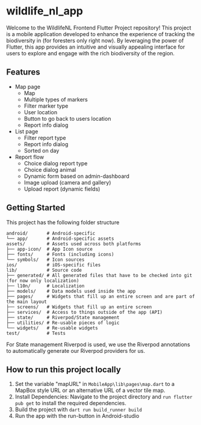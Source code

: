 # wildlife_nl_app

Welcome to the WildlifeNL Frontend Flutter Project repository! This project is a mobile application developed to enhance the experience of tracking the biodiversity in (for foresters only right now). By leveraging the power of Flutter, this app provides an intuitive and visually appealing interface for users to explore and engage with the rich biodiversity of the region.

## Features
- Map page
    - Map
    - Multiple types of markers
    - Filter marker type
    - User location
    - Button to go back to users location
    - Report info dialog
- List page
    - Filter report type
    - Report info dialog
    - Sorted on day
- Report flow
    - Choice dialog report type
    - Choice dialog animal
    - Dynamic form based on admin-dashboard
    - Image upload (camera and gallery)
    - Upload report (dynamic fields)

## Getting Started

This project has the following folder structure

```
android/       # Android-specific
└── app/       # Android-specific assets
assets/        # Assets used across both platforms
├── app-icon/  # App Icon source
├── fonts/     # Fonts (including icons)
└── symbols/   # Icon sources
ios/           # iOS-specific files
lib/           # Source code
├── generated/ # All generated files that have to be checked into git (for now only localization)
├── l10n/      # Localization
├── models/    # Data models used inside the app
├── pages/     # Widgets that fill up an entire screen and are part of the main layout
├── screens/   # Widgets that fill up an entire screen
├── services/  # Access to things outside of the app (API)
├── state/     # Riverpod/State management
├── utilities/ # Re-usable pieces of logic
└── widgets/   # Re-usable widgets
test/          # Tests
```

For State management Riverpod is used, we use the Riverpod annotations to automatically generate our Riverpod providers for us.

## How to run this project locally

1. Set the variable "mapURL" in ``MobileApp\lib\pages\map.dart``  to a MapBox style URL or an alternative URL of a vector tile map.
2. Install Dependencies:
Navigate to the project directory and ``run flutter pub get`` to install the required dependencies.
3. Build the project with ``dart run build_runner build``
4. Run the app with the run-button in Android-studio
